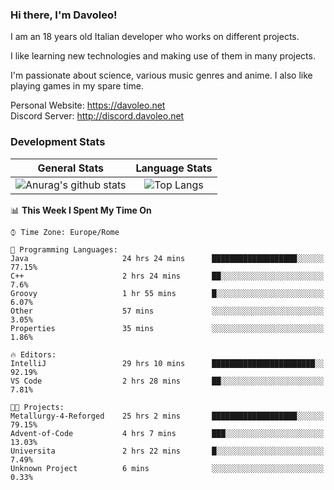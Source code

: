 ### Hi there, I'm Davoleo!

I am an 18 years old Italian developer who works on different projects.

I like learning new technologies and making use of them in many projects.

I'm passionate about science, various music genres and anime.
I also like playing games in my spare time.

Personal Website: https://davoleo.net <br>
Discord Server: http://discord.davoleo.net

### Development Stats

General Stats             |  Language Stats
:-------------------------:|:-------------------------:
![Anurag's github stats](https://github-readme-stats.vercel.app/api?username=Davoleo&count_private=true&show_icons=true&theme=tokyonight)  |  ![Top Langs](https://github-readme-stats.vercel.app/api/top-langs/?username=Davoleo&theme=tokyonight&layout=compact)



<!--START_SECTION:waka-->
📊 **This Week I Spent My Time On** 

```text
⌚︎ Time Zone: Europe/Rome

💬 Programming Languages: 
Java                     24 hrs 24 mins      ███████████████████░░░░░░   77.15% 
C++                      2 hrs 24 mins       ██░░░░░░░░░░░░░░░░░░░░░░░   7.6% 
Groovy                   1 hr 55 mins        █░░░░░░░░░░░░░░░░░░░░░░░░   6.07% 
Other                    57 mins             ░░░░░░░░░░░░░░░░░░░░░░░░░   3.05% 
Properties               35 mins             ░░░░░░░░░░░░░░░░░░░░░░░░░   1.86%

🔥 Editors: 
IntelliJ                 29 hrs 10 mins      ███████████████████████░░   92.19% 
VS Code                  2 hrs 28 mins       ██░░░░░░░░░░░░░░░░░░░░░░░   7.81%

🐱‍💻 Projects: 
Metallurgy-4-Reforged    25 hrs 2 mins       ███████████████████░░░░░░   79.15% 
Advent-of-Code           4 hrs 7 mins        ███░░░░░░░░░░░░░░░░░░░░░░   13.03% 
Universita               2 hrs 22 mins       █░░░░░░░░░░░░░░░░░░░░░░░░   7.49% 
Unknown Project          6 mins              ░░░░░░░░░░░░░░░░░░░░░░░░░   0.33%

```


<!--END_SECTION:waka-->

<!--
**Davoleo/Davoleo** is a ✨ _special_ ✨ repository because its `README.md` (this file) appears on your GitHub profile.

https://gist.github.com/Davoleo/43516c64c8169e24dc2571c34713863b

Here are some ideas to get you started:

- 🔭 I’m currently working on ...
- 🌱 I’m currently learning ...
- 👯 I’m looking to collaborate on ...
- 🤔 I’m looking for help with ...
- 💬 Ask me about ...
- 📫 How to reach me: ...
- 😄 Pronouns: ...
- ⚡ Fun fact: ...
-->
